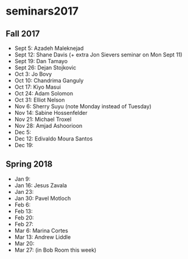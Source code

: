 # seminars2017

## Fall 2017

 - Sept 5: Azadeh Maleknejad
 - Sept 12: Shane Davis (+ extra Jon Sievers seminar on Mon Sept 11)
 - Sept 19: Dan Tamayo
 - Sept 26: Dejan Stojkovic
 - Oct 3: Jo Bovy
 - Oct 10: Chandrima Ganguly
 - Oct 17: Kiyo Masui
 - Oct 24: Adam Solomon
 - Oct 31: Elliot Nelson
 - Nov 6: Sherry Suyu (note Monday instead of Tuesday)
 - Nov 14: Sabine Hossenfelder
 - Nov 21: Michael Troxel
 - Nov 28: Amjad Ashoorioon
 - Dec 5:
 - Dec 12: Edivaldo Moura Santos
 - Dec 19:

## Spring 2018

 - Jan 9:
 - Jan 16: Jesus Zavala
 - Jan 23:
 - Jan 30: Pavel Motloch
 - Feb 6:
 - Feb 13:
 - Feb 20:
 - Feb 27:
 - Mar 6: Marina Cortes
 - Mar 13: Andrew Liddle
 - Mar 20:
 - Mar 27: (in Bob Room this week)
